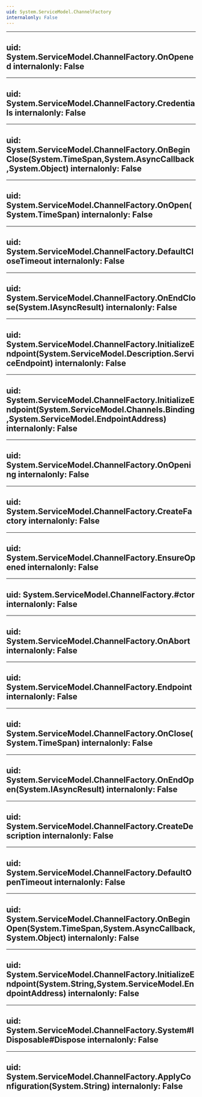 ```yaml
---
uid: System.ServiceModel.ChannelFactory
internalonly: False
---
```


---
uid: System.ServiceModel.ChannelFactory.OnOpened
internalonly: False
---

---
uid: System.ServiceModel.ChannelFactory.Credentials
internalonly: False
---

---
uid: System.ServiceModel.ChannelFactory.OnBeginClose(System.TimeSpan,System.AsyncCallback,System.Object)
internalonly: False
---

---
uid: System.ServiceModel.ChannelFactory.OnOpen(System.TimeSpan)
internalonly: False
---

---
uid: System.ServiceModel.ChannelFactory.DefaultCloseTimeout
internalonly: False
---

---
uid: System.ServiceModel.ChannelFactory.OnEndClose(System.IAsyncResult)
internalonly: False
---

---
uid: System.ServiceModel.ChannelFactory.InitializeEndpoint(System.ServiceModel.Description.ServiceEndpoint)
internalonly: False
---

---
uid: System.ServiceModel.ChannelFactory.InitializeEndpoint(System.ServiceModel.Channels.Binding,System.ServiceModel.EndpointAddress)
internalonly: False
---

---
uid: System.ServiceModel.ChannelFactory.OnOpening
internalonly: False
---

---
uid: System.ServiceModel.ChannelFactory.CreateFactory
internalonly: False
---

---
uid: System.ServiceModel.ChannelFactory.EnsureOpened
internalonly: False
---

---
uid: System.ServiceModel.ChannelFactory.#ctor
internalonly: False
---

---
uid: System.ServiceModel.ChannelFactory.OnAbort
internalonly: False
---

---
uid: System.ServiceModel.ChannelFactory.Endpoint
internalonly: False
---

---
uid: System.ServiceModel.ChannelFactory.OnClose(System.TimeSpan)
internalonly: False
---

---
uid: System.ServiceModel.ChannelFactory.OnEndOpen(System.IAsyncResult)
internalonly: False
---

---
uid: System.ServiceModel.ChannelFactory.CreateDescription
internalonly: False
---

---
uid: System.ServiceModel.ChannelFactory.DefaultOpenTimeout
internalonly: False
---

---
uid: System.ServiceModel.ChannelFactory.OnBeginOpen(System.TimeSpan,System.AsyncCallback,System.Object)
internalonly: False
---

---
uid: System.ServiceModel.ChannelFactory.InitializeEndpoint(System.String,System.ServiceModel.EndpointAddress)
internalonly: False
---

---
uid: System.ServiceModel.ChannelFactory.System#IDisposable#Dispose
internalonly: False
---

---
uid: System.ServiceModel.ChannelFactory.ApplyConfiguration(System.String)
internalonly: False
---
